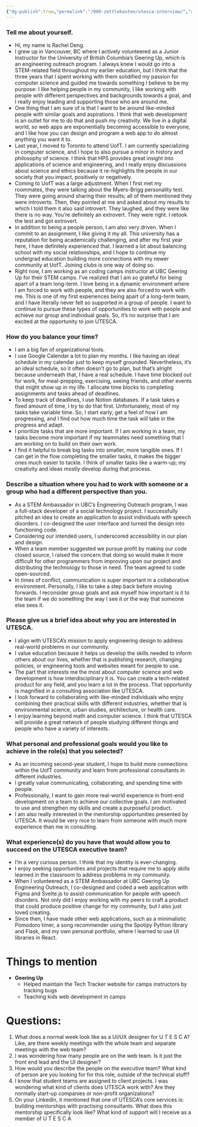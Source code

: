 ```yaml
---
{"dg-publish":true,"permalink":"/000-zettlekasten/utesca-interview/","created":"2024-07-21T17:41:12.765-07:00","updated":"2024-07-22T16:48:52.573-07:00"}
---
```



### Tell me about yourself.

- Hi, my name is Rachel Deng.
- I grew up in Vancouver, BC where I actively volunteered as a Junior Instructor for the University of British Columbia’s Geering Up, which is an engineering outreach program. I always knew I would go into a STEM-related field throughout my earlier education, but I think that the three years that I spent working with them solidified my passion for computer science and guided me towards something I believe to be my purpose: I like helping people in my community, I like working with people with different perspectives and backgrounds towards a goal, and I really enjoy leading and supporting those who are around me. 
- One thing that I am sure of is that I want to be around like-minded people with similar goals and aspirations. I think that web development is an outlet for me to do that and push my creativity. We live in a digital world, so web apps are exponentially becoming accessible to everyone, and I like how you can design and program a web app to do almost anything you want it to.
- Last year, I moved to Toronto to attend UofT. I am currently specializing in computer science, and I hope to also pursue a minor in history and philosophy of science. I think that HPS provides great insight into applications of science and engineering, and I really enjoy discussions about science and ethics because it re-highlights the people in our society that you impact, positively or negatively.
- Coming to UofT was a large adjustment. When I first met my roommates, they were talking about the Myers-Brigg personality test. They were going around sharing their results; all of them mentioned they were introverts. Then, they pointed at me and asked about my results to which I told them it also said introvert. They laughed, and they were like there is no way. You’re definitely an extrovert. They were right. I retook the test and got extrovert.
- In addition to being a people person, I am also very driven. When I commit to an assignment, I like giving it my all. This university has a reputation for being academically challenging, and after my first year here, I have definitely experienced that. I learned a lot about balancing school with my social relationships, and I hope to continue my undergrad education building more connections with my newer community at UofT. Joining clubs is one way of doing so.
- Right now, I am working as an coding camps instructor at UBC Geering Up for their STEM camps. I’ve realized that I am so grateful for being apart of a team long-term. I love being in a dynamic environment where I am forced to work with people, and they are also forced to work with me. This is one of my first experiences being apart of a long-term team, and I have literally never felt so supported in a group of people. I want to continue to pursue these types of opportunities to work with people and achieve our group and individual goals. So, it’s no surprise that I am excited at the opportunity to join UTESCA. 

### How do you balance your time?

- I am a big fan of organizational tools.
- I use Google Calendar a lot to plan my months. I like having an ideal schedule in my calendar just to keep myself grounded. Nevertheless, it’s an ideal schedule, so it often doesn’t go to plan, but that’s alright because underneath that, I have a real schedule. I have time blocked out for work, for meal-prepping, exercising, seeing friends, and other events that might show up in my life. I allocate time blocks to completing assignments and tasks ahead of deadlines.
- To keep track of deadlines, I use Notion databases. If a task takes a fixed amount of time, I try to do that first. Unfortunately, most of my tasks take variable time. So, I start early, get a feel of how I am progressing, and I find out how much time the task will take in the progress and adapt. 
- I prioritize tasks that are more important. If I am working in a team, my tasks become more important if my teammates need something that I am working on to build on their own work.
- I find it helpful to break big tasks into smaller, more tangible ones. If I can get in the flow completing the smaller tasks, it makes the bigger ones much easier to tackle. I think of smaller tasks like a warm-up; my creativity and ideas mostly develop during that process.

### Describe a situation where you had to work with someone or a group who had a different perspective than you.

- As a STEM Ambassador in UBC’s Engineering Outreach program, I was a full-stack developer of a social technology project. I successfully pitched an idea to create an application to assist individuals with speech disorders. I co-designed the user interface and turned the design into functioning code.
- Considering our intended users, I underscored accessibility in our plan and design.
- When a team member suggested we pursue profit by making our code closed source, I raised the concern that doing so would make it more difficult for other programmers from improving upon our project and distributing the technology to those in need. The team agreed to code open-sourced. 
- In times of conflict, communication is super important in a collaborative environment. Personally, I like to take a step back before moving forwards. I reconsider group goals and ask myself how important is it to the team if we do something the way I see it or the way that someone else sees it.


### Please give us a brief idea about why you are interested in UTESCA.

- I align with UTESCA’s mission to apply engineering design to address real-world problems in our community.
- I value education because it helps us develop the skills needed to inform others about our lives, whether that is publishing research, changing policies, or engineering tools and websites meant for people to use.
- The part that interests me the most about computer science and web development is how interdisciplinary it is. You can create a tech-related product for any field, and you learn a lot in the process. That opportunity is magnified in a consulting association like UTESCA.
- I look forward to collaborating with like-minded individuals who enjoy combining their practical skills with different industries, whether that is environmental science, urban studies, architecture, or health care.
- I enjoy learning beyond math and computer science. I think that UTESCA will provide a great network of people studying different things and people who have a variety of interests.

### What personal and professional goals would you like to achieve in the role(s) that you selected?

- As an incoming second-year student, I hope to build more connections within the UofT community and learn from professional consultants in different industries.
- I greatly value communicating, collaborating, and spending time with people.
- Professionally, I want to gain more real-world experience in front-end development on a team to achieve our collective goals. I am motivated to use and strengthen my skills and create a purposeful product.
- I am also really interested in the mentorship opportunities presented by UTESCA. It would be very nice to learn from someone with much more experience than me in consulting.

### What experience(s) do you have that would allow you to succeed on the UTESCA executive team?

- I’m a very curious person. I think that my identity is ever-changing.
- I enjoy seeking opportunities and projects that require me to apply skills learned in the classroom to address problems in my community.
- When I volunteered as a STEM Ambassador at UBC Geering Up Engineering Outreach, I co-designed and coded a web application with Figma and Svelte.js to assist communication for people with speech disorders. Not only did I enjoy working with my peers to craft a product that could produce positive change for my community, but I also just loved creating.
- Since then, I have made other web applications, such as a minimalistic Pomodoro timer, a song recommender using the Spotipy Python library and Flask, and my own personal portfolio, where I learned to use UI libraries in React.

# Things to mention

- **Geering Up**
    - Helped maintain the Tech Tracker website for camps instructors by tracking bugs
    - Teaching kids web development in camps

# Questions:

1. What does a normal week look like as a UI/UX designer for U T E S C A? Like, are there weekly meetings with the whole team and separate meetings with the web team?
2. I was wondering how many people are on the web team. Is it just the front end lead and the UI designer?
3. How would you describe the people on the executive team? What kind of person are you looking for for this role, outside of the technical stuff?
4. I know that student teams are assigned to client projects. I was wondering what kind of clients does UTESCA work with? Are they normally start-up companies or non-profit organizations?
5. On your LinkedIn, it mentioned that one of UTESCA’s core services is: building mentorships with practising consultants. What does this mentorship specifically look like? What kind of support will I receive as a member of U T E S C A